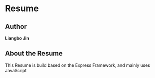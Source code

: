 # Resume

## Author
<b>Liangbo Jin</b>

## About the Resume
This Resume is build based on the Express Framework, and mainly uses JavaScript



